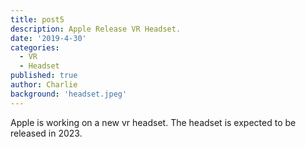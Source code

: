 ```yaml
---
title: post5
description: Apple Release VR Headset.
date: '2019-4-30'
categories:
  - VR
  - Headset
published: true
author: Charlie
background: 'headset.jpeg'
---
```


Apple is working on a new vr headset. The headset is expected to be released in 2023.